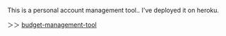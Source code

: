 This is a personal account management tool..
I've deployed it on heroku.

＞＞ [budget-management-tool](https://budget-management-tool.herokuapp.com/ "budget-management-tool Home")